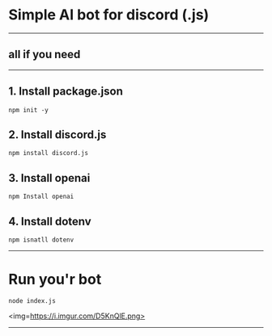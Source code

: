# Simple AI bot for discord (.js)

___

## all if you need 

___

## 1. Install package.json

``npm init -y``

## 2. Install discord.js 

``npm install discord.js``

## 3. Install openai

``npm Install openai``

## 4. Install dotenv

``npm isnatll dotenv``

___

# Run you'r bot 

``node index.js``

<img=https://i.imgur.com/D5KnQlE.png>
___
